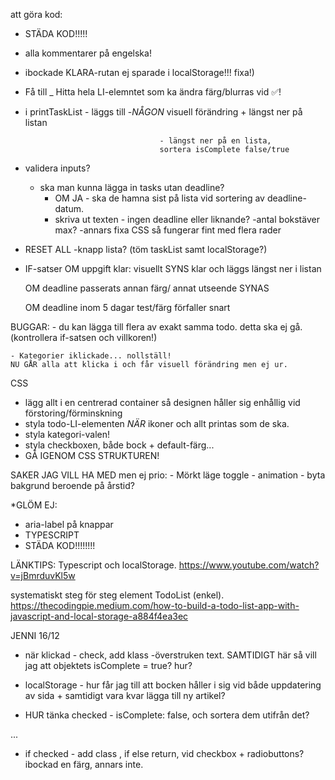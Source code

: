 att göra kod:

- STÄDA KOD!!!!!
- alla kommentarer på engelska!

- ibockade KLARA-rutan ej sparade i localStorage!!! fixa!)

- Få till _ Hitta hela LI-elemntet som ka ändra färg/blurras vid ✅!

- i printTaskList - läggs till
                                -_NÅGON_ visuell förändring
                                + längst ner på listan

                                    - längst ner på en lista,
                                    sortera isComplete false/true
- validera inputs?
    - ska man kunna lägga in tasks utan deadline?
        - OM JA - ska de hamna sist på lista vid sortering av deadline-datum.
        - skriva ut texten - ingen deadline eller liknande?
        -antal bokstäver max?
            -annars fixa CSS så fungerar fint med flera rader

- RESET ALL -knapp lista? (töm taskList samt localStorage?)


- IF-satser
    OM uppgift klar:
        visuellt SYNS klar och läggs längst ner i listan

    OM deadline passerats
        annan färg/ annat utseende SYNAS

    OM deadline inom 5 dagar
        test/färg förfaller snart

BUGGAR:
    - du kan lägga till flera av exakt samma todo. detta ska ej gå.
    (kontrollera if-satsen och villkoren!)

    - Kategorier iklickade... nollställ!
    NU GÅR alla att klicka i och får visuell förändring men ej ur.

CSS
- lägg allt i en centrerad container så designen håller sig enhållig vid förstoring/förminskning
- styla todo-LI-elementen _NÄR_ ikoner och allt printas som de ska.
- styla kategori-valen!
- styla checkboxen, både bock + default-färg...
- GÅ IGENOM CSS STRUKTUREN!

SAKER JAG VILL HA MED men ej prio:
    - Mörkt läge toggle
    - animation
    - byta bakgrund beroende på årstid?

*GLÖM EJ:
- aria-label på knappar
- TYPESCRIPT
- STÄDA KOD!!!!!!!!


LÄNKTIPS:
Typescript och localStorage.
https://www.youtube.com/watch?v=jBmrduvKl5w

systematiskt steg för steg element TodoList (enkel).
https://thecodingpie.medium.com/how-to-build-a-todo-list-app-with-javascript-and-local-storage-a884f4ea3ec


JENNI 16/12

- när klickad - check, add klass -överstruken text. 
SAMTIDIGT här så vill jag att objektets isComplete = true? hur?

 - localStorage - hur får jag till att bocken håller i sig vid både uppdatering av sida + samtidigt vara kvar lägga till ny artikel?



- HUR tänka checked - isComplete: false, och sortera dem utifrån det? 


...

 - if checked - add class , if else return, vid checkbox + radiobuttons?  ibockad en färg, annars inte.